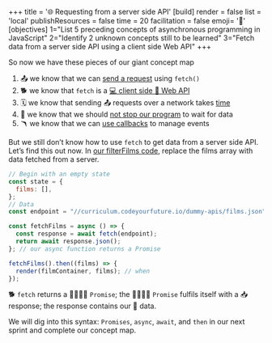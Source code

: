 +++
title = '🌐 Requesting from a server side API'
[build]
    render = false
    list = 'local'
    publishResources = false
time = 20
facilitation = false
emoji= '🧩'
[objectives]
1="List 5 preceding concepts of asynchronous programming in JavaScript"
2="Identify 2 unknown concepts still to be learned"
3="Fetch data from a server side API using a client side Web API"
+++

So now we have these pieces of our giant concept map

1. 📤 we know that we can [send a request](#fetching-data) using `fetch()`
1. 🐕 we know that `fetch` is a [💻 client side 🧰 Web API](#fetching-data)
1. 🗓️ we know that sending 📤 requests over a network takes [time](#latency)
1. 🧵 we know that we should [not stop our program](#asynchrony) to wait for data
1. 🪃 we know that we can [use callbacks](#callbacks) to manage events

But we still don’t know how to use `fetch` to get data from a server side API. Let’s find this out now. In [our filterFilms code](https://curriculum.codeyourfuture.io/filterfilms), replace the films array with data fetched from a server.

```js
// Begin with an empty state
const state = {
  films: [],
};
// Data
const endpoint = "//curriculum.codeyourfuture.io/dummy-apis/films.json";

const fetchFilms = async () => {
  const response = await fetch(endpoint);
  return await response.json();
}; // our async function returns a Promise

fetchFilms().then((films) => {
  render(filmContainer, films); // when
});
```

🐕 `fetch` returns a 🫱🏿‍🫲🏽 ‍`Promise`; the 🫱🏿‍🫲🏽 `Promise` fulfils itself with a 📥 response; the response contains our 💾 data.

We will dig into this syntax: `Promises`, `async`, `await`, and `then` in our next sprint and complete our concept map.
